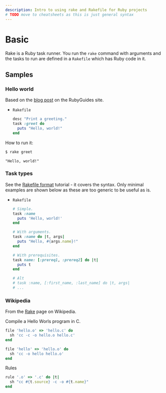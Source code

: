 ```yaml
---
description: Intro to using rake and Rakefile for Ruby projects
# TODO move to cheatsheets as this is just general syntax
---
```

# Basic

Rake is a Ruby task runner. You run the `rake` command with arguments and the tasks to run are defined in a `Rakefile` which has Ruby code in it.


## Samples

### Hello world

Based on the [blog post](https://www.rubyguides.com/2019/02/ruby-rake/) on the RubyGuides site.

- `Rakefile`
    ```rake
    desc "Print a greeting."
    task :greet do
      puts "Hello, world!"
    end
    ```

How to run it:

```sh
$ rake greet
```
```
"Hello, world!"
```

### Task types

See the [Rakefile format](https://ruby.github.io/rake/doc/rakefile_rdoc.html) tutorial - it covers the syntax. Only minimal examples are shown below as these are too generic to be useful as is.

- `Rakefile`
    ```rake
    # Simple.
    task :name
      puts 'Hello, world!'
    end

    # With arguments.
    task :name do |t, args|
      puts "Hello, #{args.name}!"
    end

    # With prerequisites.
    task name: [:prereq1, :prereq2] do |t|
      puts t
    end

    # Alt
    # task :name, [:first_name, :last_name] do |t, args|
    # ...
    ```

### Wikipedia

From the [Rake](https://en.m.wikipedia.org/wiki/Rake_(software)) page on Wikipedia.

Compile a Hello Worls program in C.

```ruby
file 'hello.o' => 'hello.c' do
  sh 'cc -c -o hello.o hello.c'
end

file 'hello' => 'hello.o' do
  sh 'cc -o hello hello.o'
end
```

Rules

```ruby
rule '.o' => '.c' do |t|
  sh "cc #{t.source} -c -o #{t.name}"
end
```
